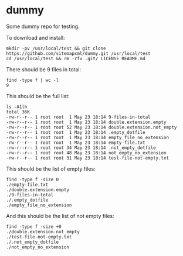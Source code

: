 # dummy
Some dummy repo for testing.

To download and install:
```
mkdir -pv /usr/local/test && git clone https://github.com/sitemapxml/dummy.git /usr/local/test
cd /usr/local/test && rm -rfv .git/ LICENSE README.md
```

There should be 9 files in total:
```
find -type f | wc -l
9
```

This should be the full list:
```
ls -A1lh
total 36K
-rw-r--r-- 1 root root  1 May 23 18:14 9-files-in-total
-rw-r--r-- 1 root root  1 May 23 18:14 double.extension.empty
-rw-r--r-- 1 root root 52 May 23 18:14 double.extension.not_empty
-rw-r--r-- 1 root root  1 May 23 18:14 .empty_dotfile
-rw-r--r-- 1 root root  1 May 23 18:14 empty_file_no_extension
-rw-r--r-- 1 root root  1 May 23 18:14 empty-file.txt
-rw-r--r-- 1 root root 34 May 23 18:14 .not_empty_dotfile
-rw-r--r-- 1 root root 48 May 23 18:14 not_empty_no_extension
-rw-r--r-- 1 root root 31 May 23 18:14 test-file-not-empty.txt
```

This should be the list of empty files:
```
find -type f -size 0
./empty-file.txt
./double.extension.empty
./9-files-in-total
./.empty_dotfile
./empty_file_no_extension
```

And this should be the list of not empty files:
```
find -type f -size +0
./double.extension.not_empty
./test-file-not-empty.txt
./.not_empty_dotfile
./not_empty_no_extension
```
